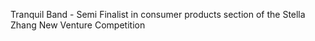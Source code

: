 Tranquil Band - Semi Finalist in consumer products section of the Stella Zhang New Venture Competition
